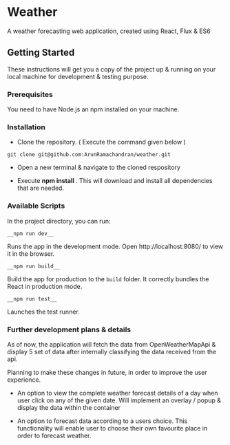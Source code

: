 # Weather

A weather forecasting web application, created using React, Flux & ES6

## Getting Started

These instructions will get you a copy of the project up & running on your local machine for development & testing purpose. 

### Prerequisites

You need to have Node.js an npm installed on your machine.

### Installation

* Clone the repository. ( Execute the command given below )

```
git clone git@github.com:ArunRamachandran/weather.git
```
* Open a new terminal & navigate to the cloned respository

* Execute __npm install__ . This will download and install all dependencies that are needed.

### Available Scripts

In the project directory, you can run: 

```
__npm run dev__
```
Runs the app in the development mode.
Open http://localhost:8080/ to view it in the browser.

```
__npm run build__
```
Build the app for production to the `build` folder.
It correctly bundles the React in production mode.

```
__npm run test__
```
Launches the test runner.

### Further development plans & details

As of now, the application will fetch the data from OpenWeatherMapApi & display 5 set of data after internally classifying the data received from the api.

Planning to make these changes in future, in order to improve the user experience.

* An option to view the complete weather forecast details of a day when user click on any of the given date. Will implement an overlay / popup & display the data within the container

* An option to forecast data according to a users choice. This functionality will enable user to choose their own favourite place in order to forecast weather.


